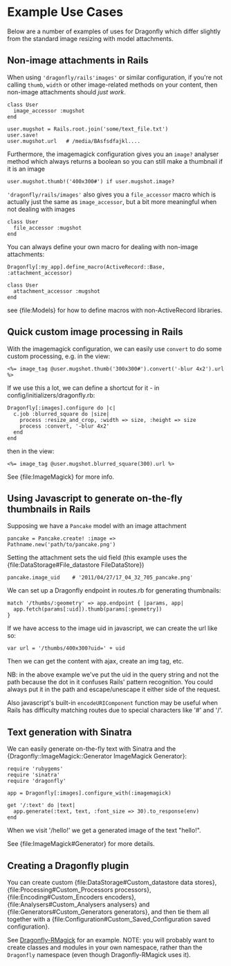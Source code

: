 Example Use Cases
=================
Below are a number of examples of uses for Dragonfly which differ slightly from the standard image resizing with model attachments.

Non-image attachments in Rails
------------------------------
When using `'dragonfly/rails'images'` or similar configuration, if you're not calling `thumb`, `width`
or other image-related methods on your content, then non-image attachments should _just work_.

    class User
      image_accessor :mugshot
    end

    user.mugshot = Rails.root.join('some/text_file.txt')
    user.save!
    user.mugshot.url   # /media/BAsfsdfajkl....

Furthermore, the imagemagick configuration gives you an `image?` analyser method which always returns a boolean
so you can still make a thumbnail if it is an image

    user.mugshot.thumb!('400x300#') if user.mugshot.image?

`'dragonfly/rails/images'` also gives you a `file_accessor` macro which is actually just the same as `image_accessor`,
but a bit more meaningful when not dealing with images

    class User
      file_accessor :mugshot
    end

You can always define your own macro for dealing with non-image attachments:

    Dragonfly[:my_app].define_macro(ActiveRecord::Base, :attachment_accessor)

    class User
      attachment_accessor :mugshot
    end

see {file:Models} for how to define macros with non-ActiveRecord libraries.

Quick custom image processing in Rails
--------------------------------------
With the imagemagick configuration, we can easily use `convert` to do some custom processing, e.g. in the view:

    <%= image_tag @user.mugshot.thumb('300x300#').convert('-blur 4x2').url %>

If we use this a lot, we can define a shortcut for it - in config/initializers/dragonfly.rb:

    Dragonfly[:images].configure do |c|
      c.job :blurred_square do |size|
        process :resize_and_crop, :width => size, :height => size
        process :convert, '-blur 4x2'
      end
    end

then in the view:

    <%= image_tag @user.mugshot.blurred_square(300).url %>

See {file:ImageMagick} for more info.

Using Javascript to generate on-the-fly thumbnails in Rails
-----------------------------------------------------------
Supposing we have a `Pancake` model with an image attachment

    pancake = Pancake.create! :image => Pathname.new('path/to/pancake.png')

Setting the attachment sets the uid field (this example uses the {file:DataStorage#File\_datastore FileDataStore})

    pancake.image_uid    # '2011/04/27/17_04_32_705_pancake.png'

We can set up a Dragonfly endpoint in routes.rb for generating thumbnails:

    match '/thumbs/:geometry' => app.endpoint { |params, app|
      app.fetch(params[:uid]).thumb(params[:geometry])
    }

If we have access to the image uid in javascript, we can create the url like so:

    var url = '/thumbs/400x300?uid=' + uid

Then we can get the content with ajax, create an img tag, etc.

NB: in the above example we've put the uid in the query string and not the path because the dot in it confuses Rails' pattern recognition.
You could always put it in the path and escape/unescape it either side of the request.

Also javascript's built-in `encodeURIComponent` function may be useful when Rails has difficulty matching routes due to special characters like '#' and '/'.

Text generation with Sinatra
----------------------------
We can easily generate on-the-fly text with Sinatra and the {Dragonfly::ImageMagick::Generator ImageMagick Generator}:

    require 'rubygems'
    require 'sinatra'
    require 'dragonfly'

    app = Dragonfly[:images].configure_with(:imagemagick)

    get '/:text' do |text|
      app.generate(:text, text, :font_size => 30).to_response(env)
    end

When we visit '/hello!' we get a generated image of the text "hello!".

See {file:ImageMagick#Generator} for more details.

Creating a Dragonfly plugin
---------------------------
You can create custom {file:DataStorage#Custom\_datastore data stores}, {file:Processing#Custom\_Processors processors},
{file:Encoding#Custom\_Encoders encoders}, {file:Analysers#Custom\_Analysers analysers} and {file:Generators#Custom\_Generators generators}, and
then tie them all together with a {file:Configuration#Custom\_Saved\_Configuration saved configuration}.

See [Dragonfly-RMagick](http://github.com/markevans/dragonfly-rmagick) for an example.
NOTE: you will probably want to create classes and modules in your own namespace, rather than the `Dragonfly` namespace (even though Dragonfly-RMagick uses it).
